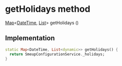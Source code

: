 


# getHolidays method








[Map](https://api.flutter.dev/flutter/dart-core/Map-class.html)&lt;[DateTime](https://api.flutter.dev/flutter/dart-core/DateTime-class.html), [List](https://api.flutter.dev/flutter/dart-core/List-class.html)> getHolidays
()








## Implementation

```dart
static Map<DateTime, List<dynamic>> getHolidays() {
  return SmeupConfigurationService._holidays;
}
```







